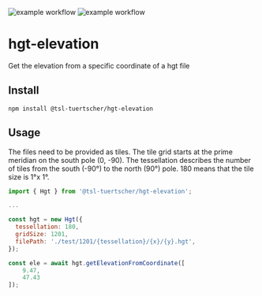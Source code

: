 ![example workflow](https://github.com/tsl-tuertscher/hgt-elevation/actions/workflows/main.yml/badge.svg)
![example workflow](https://github.com/tsl-tuertscher/hgt-elevation/actions/workflows/npm.yml/badge.svg)
# hgt-elevation
Get the elevation from a specific coordinate of a hgt file

## Install

```
npm install @tsl-tuertscher/hgt-elevation
```

## Usage
The files need to be provided as tiles. The tile grid starts at the prime meridian on the south pole (0, -90). The tessellation describes the number of tiles from the south (-90°) to the north (90°) pole. 180 means that the tile size is 1°x 1°.

```js
import { Hgt } from '@tsl-tuertscher/hgt-elevation';

...

const hgt = new Hgt({
  tessellation: 180,
  gridSize: 1201,
  filePath: './test/1201/{tessellation}/{x}/{y}.hgt',
});

const ele = await hgt.getElevationFromCoordinate([
    9.47,
    47.43
]);

```
